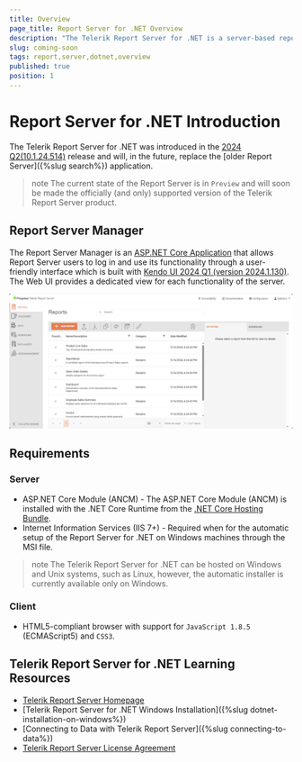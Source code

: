 ```yaml
---
title: Overview
page_title: Report Server for .NET Overview
description: "The Telerik Report Server for .NET is a server-based reporting platform for working with Telerik Reports that can be hosted on Windows and Linux systems as well as containers."
slug: coming-soon
tags: report,server,dotnet,overview
published: true
position: 1
---
```


# Report Server for .NET Introduction

The Telerik Report Server for .NET was introduced in the [2024 Q2(10.1.24.514)](https://www.telerik.com/support/whats-new/report-server/release-history/progress-telerik-report-server-2024-q2-10-1-24-514) release and will, in the future, replace the [older Report Server]({%slug search%}) application.

>note The current state of the Report Server is in `Preview` and will soon be made the officially (and only) supported version of the Telerik Report Server product.

## Report Server Manager

The Report Server Manager is an [ASP.NET Core Application](https://dotnet.microsoft.com/en-us/apps/aspnet) that allows Report Server users to log in and use its functionality through a user-friendly interface which is built with [Kendo UI 2024 Q1 (version 2024.1.130)](https://www.telerik.com/support/whats-new/kendo-ui/release-history/kendo-ui-2024-q1-(version-2024-1-130)). The Web UI provides a dedicated view for each functionality of the server.

![The reports view of the Report Server for .NET](../images/rs-net-images/rs-net-overview.png)

## Requirements

### Server

- ASP.NET Core Module (ANCM) - The ASP.NET Core Module (ANCM) is installed with the .NET Core Runtime from the [.NET Core Hosting Bundle](https://learn.microsoft.com/en-us/aspnet/core/host-and-deploy/iis/hosting-bundle?view=aspnetcore-8.0).
- Internet Information Services (IIS 7+) - Required when for the automatic setup of the Report Server for .NET on Windows machines through the MSI file.

>note The Telerik Report Server for .NET can be hosted on Windows and Unix systems, such as Linux, however, the automatic installer is currently available only on Windows.

### Client 

- HTML5-compliant browser with support for `JavaScript 1.8.5` (ECMAScript5) and `CSS3`.


## Telerik Report Server for .NET Learning Resources

* [Telerik Report Server Homepage](https://www.telerik.com/report-server)
* [Telerik Report Server for .NET Windows Installation]({%slug dotnet-installation-on-windows%})
* [Connecting to Data with Telerik Report Server]({%slug connecting-to-data%})
* [Telerik Report Server License Agreement](https://www.telerik.com/purchase/license-agreement/report-server)

